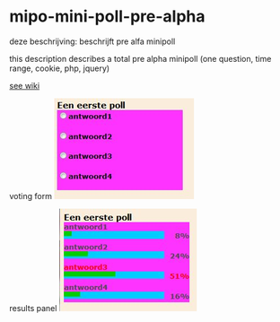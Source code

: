 mipo-mini-poll-pre-alpha
========================

deze beschrijving: beschrijft pre alfa minipoll

this description describes a total pre alpha minipoll (one question, time range, cookie, php, jquery)

[ see wiki ](https://github.com/woutervandenbrink/mipo-mini-poll-pre-alpha/wiki)


voting form
![test op tweede plaatje](https://raw.githubusercontent.com/woutervandenbrink/mipo-mini-poll-pre-alpha/master/images/votingformExample.jpg)


results panel
![results example](https://raw.githubusercontent.com/woutervandenbrink/mipo-mini-poll-pre-alpha/master/images/restulsExample.jpg)
